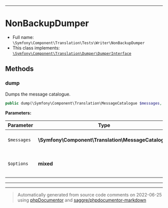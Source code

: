 ***

# NonBackupDumper





* Full name: `\Symfony\Component\Translation\Tests\Writer\NonBackupDumper`
* This class implements:
[`\Symfony\Component\Translation\Dumper\DumperInterface`](../../Dumper/DumperInterface.md)




## Methods


### dump

Dumps the message catalogue.

```php
public dump(\Symfony\Component\Translation\MessageCatalogue $messages, mixed $options = array()): mixed
```








**Parameters:**

| Parameter | Type | Description |
|-----------|------|-------------|
| `$messages` | **\Symfony\Component\Translation\MessageCatalogue** | The message catalogue |
| `$options` | **mixed** | Options that are used by the dumper |




***


***
> Automatically generated from source code comments on 2022-06-25 using [phpDocumentor](http://www.phpdoc.org/) and [saggre/phpdocumentor-markdown](https://github.com/Saggre/phpDocumentor-markdown)
